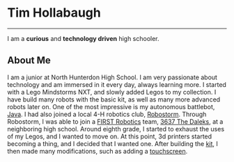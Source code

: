 # Tim Hollabaugh
---

I am a **curious** and **technology driven** high schooler.

## About Me

I am a junior at North Hunterdon High School. I am very passionate about technology and am immersed in it every day, always learning more. I started with a Lego Mindstorms NXT, and slowly added Legos to my collection. I have build many robots with the basic kit, as well as many more advanced robots later on. One of the most impressive is my autonomous battlebot, [Java](battlebot.md). I had also joined a local 4-H robotics club, [Robostorm](robostorm.md). Through Robostorm, I was able to join a [FIRST Robotics](http://www.firstinspires.org/robotics/frc) team, [3637 The Daleks](daleks.md), at a neighboring high school. Around eighth grade, I started to exhaust the uses of my Legos, and I wanted to move on. At this point, 3d printers started becoming a thing, and I decided that I wanted one. After building the [kit](3dprinter.md), I then made many modifications, such as adding a [touchscreen](3dprinter.md#touchscreen).
